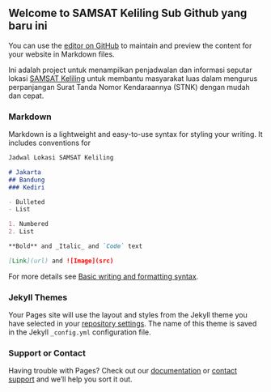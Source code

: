 ## Welcome to SAMSAT Keliling Sub Github yang baru ini

You can use the [editor on GitHub](https://github.com/senggolyou/senggolyou.github.io/edit/main/index.md) to maintain and preview the content for your website in Markdown files.

Ini adalah project untuk menampilkan penjadwalan dan informasi seputar lokasi [SAMSAT Keliling](https://samsatkeliling.info/) untuk membantu masyarakat luas dalam mengurus perpanjangan Surat Tanda Nomor Kendaraannya (STNK) dengan mudah dan cepat.

### Markdown

Markdown is a lightweight and easy-to-use syntax for styling your writing. It includes conventions for

```markdown
Jadwal Lokasi SAMSAT Keliling

# Jakarta
## Bandung
### Kediri

- Bulleted
- List

1. Numbered
2. List

**Bold** and _Italic_ and `Code` text

[Link](url) and ![Image](src)
```

For more details see [Basic writing and formatting syntax](https://docs.github.com/en/github/writing-on-github/getting-started-with-writing-and-formatting-on-github/basic-writing-and-formatting-syntax).

### Jekyll Themes

Your Pages site will use the layout and styles from the Jekyll theme you have selected in your [repository settings](https://github.com/senggolyou/senggolyou.github.io/settings/pages). The name of this theme is saved in the Jekyll `_config.yml` configuration file.

### Support or Contact

Having trouble with Pages? Check out our [documentation](https://docs.github.com/categories/github-pages-basics/) or [contact support](https://support.github.com/contact) and we’ll help you sort it out.
